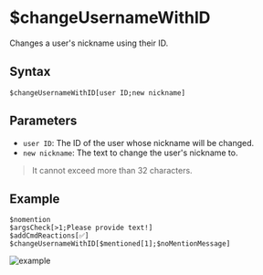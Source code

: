 # $changeUsernameWithID
Changes a user's nickname using their ID.
## Syntax
```
$changeUsernameWithID[user ID;new nickname]
```
## Parameters
- `user ID`: The ID of the user whose nickname will be changed.
- `new nickname`: The text to change the user's nickname to. 
> It cannot exceed more than 32 characters.
## Example
```
$nomention
$argsCheck[>1;Please provide text!]
$addCmdReactions[✅]
$changeUsernameWithID[$mentioned[1];$noMentionMessage]
```

![example](https://user-images.githubusercontent.com/113303649/212071851-992a7c9a-e817-4fdc-9f45-a62b7fa11bee.png)


